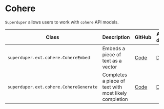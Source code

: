# Cohere

`Superduper` allows users to work with `cohere` API models.


| Class | Description | GitHub | API-docs |
| --- | --- | --- | --- |
| `superduper.ext.cohere.CohereEmbed` | Embeds a piece of text as a vector | [Code](https://github.com/superduper/superduper/blob/main/superduper/ext/cohere/model.py) | [Docs](/docs/api/ext/cohere/model#cohereembed) |
| `superduper.ext.cohere.CohereGenerate` | Completes a piece of text with most likely completion | [Code](https://github.com/superduper/superduper/blob/main/superduper/ext/cohere/model.py) | [Docs](/docs/api/ext/cohere/model#coheregenerate) |